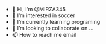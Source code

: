 - 👋 Hi, I’m @MIRZA345
- 👀 I’m interested in soccer
- 🌱 I’m currently learning programing
- 💞️ I’m looking to collaborate on ...
- 📫 How to reach me email

<!---
MIRZA345/MIRZA345 is a ✨ special ✨ repository because its `README.md` (this file) appears on your GitHub profile.
You can click the Preview link to take a look at your changes.
--->
